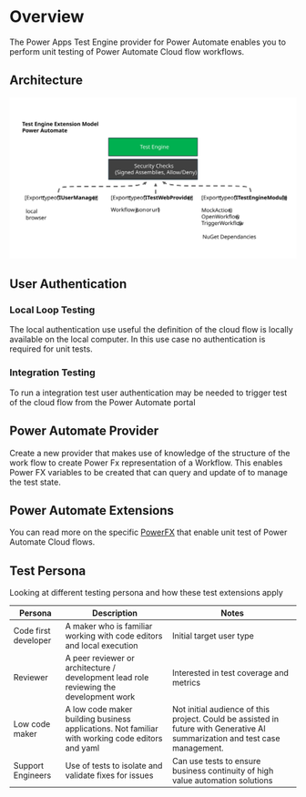 # Overview

The Power Apps Test Engine provider for Power Automate enables you to perform unit testing of Power Automate Cloud flow workflows.

## Architecture

![Power Automate Architecture diagram applied to Unit testing of cloud flows using extensions](./media/TestEngineOverview-PowerAutomate.svg)

## User Authentication

### Local Loop Testing

The local authentication use useful the definition of the cloud flow is locally available on the local computer. In this use case no authentication is required for unit tests.

### Integration Testing

To run a integration test user authentication may be needed to trigger test of the cloud flow from the Power Automate portal

## Power Automate Provider

Create a new provider that makes use of knowledge of the structure of the work flow to create Power Fx representation of a Workflow. This enables Power FX variables to be created that can query and update of  to manage the test state.

## Power Automate Extensions

You can read more on the specific [PowerFX](./PowerFX/README.md) that enable unit test of Power Automate Cloud flows.

## Test Persona

Looking at different testing persona and how these test extensions apply

|Persona|Description|Notes|
|-------|-----------|-----|
|Code first developer|A maker who is familiar working with code editors and local execution | Initial target user type |
|Reviewer | A peer reviewer or architecture / development lead role reviewing the development work | Interested in test coverage and metrics |
| Low code maker | A low code maker building business applications. Not familiar with working code editors and yaml | Not initial audience of this project. Could be assisted in future with Generative AI summarization and test case management. |
| Support Engineers | Use of tests to isolate and validate fixes for issues | Can use tests to ensure business continuity of high value automation solutions |
